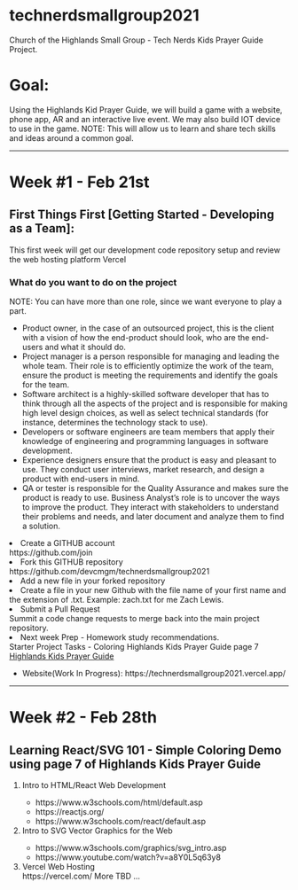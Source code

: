 # technerdsmallgroup2021

Church of the Highlands Small Group - Tech Nerds Kids Prayer Guide Project.

<h1>Goal:</h1>
  Using the Highlands Kid Prayer Guide, we will build a game with a website, phone app, AR and an interactive live event. We may also build IOT device to use in the game.
NOTE: This will allow us to learn and share tech skills and ideas around a common goal.
<hr/>
<h1>Week #1 - Feb 21st</h1>
<h2>First Things First [Getting Started - Developing as a Team]:</h2>
<p>This first week will get our development code repository setup and review the web hosting platform Vercel</p>
<h3>What do you want to do on the project </h3>
NOTE: You can have more than one role, since we want everyone to play a part.
<ul>
<li>Product owner, in the case of an outsourced project, this is the client with a vision of how the end-product should look, who are the end-users and what it should do.</li> 

<li>Project manager is a person responsible for managing and leading the whole team. Their role is to efficiently optimize the work of the team, ensure the product is meeting the requirements and identify the goals for the team. </li>

<li>Software architect is a highly-skilled software developer that has to think through all the aspects of the project and is responsible for making high level design choices, as well as select technical standards (for instance, determines the technology stack to use).</li>

<li>Developers or software engineers are team members that apply their knowledge of engineering and programming languages in software development. </li>

<li>Experience designers ensure that the product is easy and pleasant to use. They conduct user interviews, market research, and design a product with end-users in mind.  </li>

<li>QA or tester is responsible for the Quality Assurance and makes sure the product is ready to use. 
Business Analyst’s role is to uncover the ways to improve the product. They interact with stakeholders to understand their problems and needs, and later document and analyze them to find a solution. </li>
</ul
<ol>
<li>Create a GITHUB account</li>
https://github.com/join
<li>Fork this GITHUB repository</li>
https://github.com/devcmgm/technerdsmallgroup2021
<li>Add a new file in your forked repository<li>
Create a file in your new Github with the file name of your first name and the extension of .txt.
Example:  zach.txt for me Zach Lewis.
<li>Submit a Pull Request</li>
Summit a code change requests to merge back into the main project repository.
<li>Next week Prep - Homework study recommendations.</li>
Starter Project Tasks - Coloring Highlands Kids Prayer Guide page 7
<a href=https://github.com/devcmgm/technerdsmallgroup2021/blob/main/docs/kids-prayer-guide.pdf>Highlands Kids Prayer Guide</a>
<ul><li>Website(Work In Progress): https://technerdsmallgroup2021.vercel.app/</li></ul>
</ol>
<hr/>
<h1>Week #2 - Feb 28th</h1>
<h2>Learning React/SVG 101 - Simple Coloring Demo using page 7 of Highlands Kids Prayer Guide</h2>
<ol>
<li>Intro to HTML/React Web Development</li>
<ul>
<li>https://www.w3schools.com/html/default.asp</li>
<li>https://reactjs.org/ </li>
<li>https://www.w3schools.com/react/default.asp</li>
</ul>
<li>Intro to SVG Vector Graphics for the Web</li>
<ul>
<li>https://www.w3schools.com/graphics/svg_intro.asp</li>
<li>https://www.youtube.com/watch?v=a8Y0L5q63y8</li>
</ul>
<li>Vercel Web Hosting</li>
https://vercel.com/
</ul>
More TBD ...
</ol>
